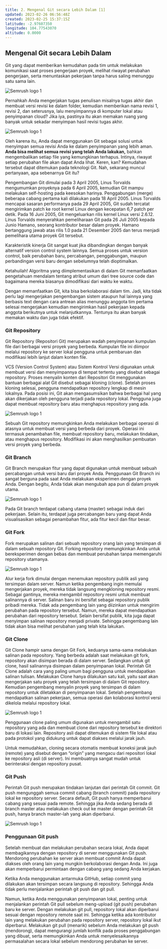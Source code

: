 ```yaml
---
title: 2. Mengenal Git secara Lebih Dalam [1]
updated: 2023-02-26 06:56:48Z
created: 2023-02-25 15:37:15Z
latitude: -2.97607350
longitude: 104.77543070
altitude: 0.0000
---
```


## Mengenal Git secara Lebih Dalam

Git yang dapat memberikan kemudahan pada tim untuk melakukan komunikasi saat proses pengerjaan proyek, melihat riwayat perubahan pengerjaan, serta menuntaskan pekerjaan tanpa harus saling menunggu satu sama lain.

<img src="/home/anggads_01/Public/bahasa pemrograman/dicoding_resources/2021071209450214eb6fbda57ce79770efe24d3ec9ecb0.png" alt="Semrush logo 1">

Pernahkah Anda mengerjakan tugas penulisan misalnya tugas akhir dan membuat versi revisi ke dalam folder, kemudian memberikan nama revisi 1, revisi 2, dan seterusnya, lalu menyimpannya di komputer lokal atau penyimpanan cloud? Jika iya, pastinya itu akan memakan ruang yang banyak untuk sekadar menyimpan hasil revisi tugas akhir.
 
 <img src="/home/anggads_01/Public/bahasa pemrograman/dicoding_resources/2021071209452257703d13141997b9d660884ffe26a2b7.png" alt="Semrush logo 1">
 
Oleh karena itu, Anda dapat menggunakan Git sebagai solusi untuk menyimpan semua revisi Anda ke dalam penyimpanan yang lebih aman. **Anda bisa melihat semua revisi yang telah Anda lakukan,** bahkan mengembalikan setiap file yang kemungkinan terhapus. Intinya, riwayat setiap perubahan file akan dapat Anda lihat. Keren, kan? Kemudahan tersebut dapat ditemukan pada teknologi Git. Nah, sekarang muncul pertanyaan, apa sebenarnya Git itu?
 
 Pengembangan Git dimulai pada 3 April 2005, Linus Torvalds mengumumkan proyeknya pada 6 April 2005, kemudian Git mampu melakukan self-hosting pada keesokan harinya. Penggabungan (merge) beberapa cabang pertama kali dilakukan pada 18 April 2005. Linus Torvalds mencapai sasaran performanya pada 29 April 2005, Git sudah tercatat mengirimkan patch ke root kernel Linux dengan kecepatan 6,7 patch per detik. Pada 16 Juni 2005, Git mengeluarkan rilis kernel Linux versi 2.6.12. Linus Torvalds menyerahkan pemeliharaan Git pada 26 Juli 2005 kepada Junio Hamano, seorang kontributor besar dalam proyek. Hamano bertanggung jawab atas rilis 1.0 pada 21 Desember 2005 dan terus menjadi pemelihara utama proyek Git tersebut.
 
Karakteristik kinerja Git sangat kuat jika dibandingkan dengan banyak alternatif version control system lainnya. Semua proses untuk version control, baik perubahan baru, percabangan, penggabungan, maupun perbandingan versi baru dengan sebelumnya telah dioptimalkan. 

Ketahuilah! Algoritma yang diimplementasikan di dalam Git memanfaatkan pengetahuan mendalam tentang atribut umum dari tree source code dan bagaimana mereka biasanya dimodifikasi dari waktu ke waktu. 

Dengan memanfaatkan Git, kita bisa berkolaborasi dalam tim. Jadi, kita tidak perlu lagi mengerjakan pengembangan sistem ataupun hal lainnya yang berbasis text dengan cara antrean alias menunggu anggota tim pertama selesai mengerjakan kemudian mengirimkan hasil pekerjaan kepada anggota berikutnya untuk melanjutkannya. Tentunya itu akan banyak memakan waktu dan juga tidak efektif. 

### Git Repository
Git Repository (Repositori Git) merupakan wadah penyimpanan kumpulan file dari berbagai versi proyek yang berbeda. Kumpulan file ini diimpor melalui repository ke server lokal pengguna untuk pembaruan dan modifikasi lebih lanjut dalam konten file.

VCS (Version Control System) atau Sistem Kontrol Versi digunakan untuk membuat versi dan menyimpannya di tempat tertentu yang disebut sebagai repository. Proses menyalin konten dari Repositori Git menggunakan bantuan berbagai alat Git disebut sebagai kloning (clone). Setelah proses kloning selesai, pengguna mendapatkan repository lengkap di mesin lokalnya. Pada posisi ini, Git akan mengasumsikan bahwa berbagai hal yang akan dikerjakan oleh pengguna terjadi pada repository lokal. Pengguna juga dapat membuat repository baru atau menghapus repository yang ada.

 <img src="/home/anggads_01/Public/bahasa pemrograman/dicoding_resources/2021071209462258f91bbf9546ff1afa24c76d5875a7e3.png" alt="Semrush logo 1">
 
Sebuah Git repository memungkinkan Anda melakukan berbagai operasi di atasnya untuk membuat versi yang berbeda dari proyek. Operasi ini termasuk penambahan file, membuat repository baru, melakukan tindakan, atau menghapus repository. Modifikasi ini akan menghasilkan pembuatan versi proyek yang berbeda.

### Git Branch

Git Branch merupakan fitur yang dapat digunakan untuk membuat sebuah percabangan untuk versi baru dari proyek Anda. Penggunaan Git Branch ini sangat berguna pada saat Anda melakukan eksperimen dengan proyek Anda. Dengan begitu, Anda tidak akan mengubah apa pun di dalam proyek utama.

 <img src="/home/anggads_01/Public/bahasa pemrograman/dicoding_resources/202107172156070c490737d5da780586da1944081788c9.png" alt="Semrush logo 1">
 
Pada Git branch terdapat cabang utama (master) sebagai induk dari pekerjaan. Selain itu, terdapat juga percabangan baru yang dapat Anda visualisasikan sebagai penambahan fitur, ada fitur kecil dan fitur besar.
 
 ### Git Fork
 Fork merupakan salinan dari sebuah repository orang lain yang tersimpan di dalam sebuah repository Git. Forking repository memungkinkan Anda untuk bereksperimen dengan bebas dan membuat perubahan tanpa memengaruhi repository utamanya.
 
  <img src="/home/anggads_01/Public/bahasa pemrograman/dicoding_resources/20210712094709ebeb563ca2f6a1b9d90d1fe7e61d2e2e.png" alt="Semrush logo 1">
  
Alur kerja fork dimulai dengan menemukan repository publik asli yang tersimpan dalam server. Namun ketika pengembang ingin memulai mengerjakan proyek, mereka tidak langsung mengkloning repository resmi. Sebagai gantinya, mereka mengambil repository resmi untuk membuat salinannya di server. Salinan baru ini bersifat sebagai repository publik pribadi mereka. Tidak ada pengembang lain yang diizinkan untuk mengirim perubahan pada repository tersebut. Namun, mereka dapat mendapatkan perubahan dari repository tersebut. Selain bersifat publik, kita juga dapat menyimpan salinan repository menjadi private. Sehingga pengembang lain tidak akan bisa melihat perubahan yang telah kita lakukan.

### Git Clone
Git Clone hampir sama dengan Git Fork, keduanya sama-sama melakukan salinan pada repository. Yang berbeda adalah saat melakukan git fork, repository akan disimpan berada di dalam server. Sedangkan untuk git clone, hasil salinannya disimpan dalam penyimpanan lokal. Perintah Git Clone adalah cara yang paling umum bagi pengguna untuk mendapatkan salinan tulisan. Melakukan Clone hanya dilakukan satu kali, yaitu saat akan mengerjakan satu proyek yang telah tersimpan di dalam Git repository. Kemudian pengembang menyalin proyek yang tersimpan di dalam repository untuk diletakkan di penyimpanan lokal. Setelah pengembang mendapatkan salinan pekerjaan, semua operasi dan kolaborasi kontrol versi dikelola melalui repository lokal.

 <img src="/home/anggads_01/Public/bahasa pemrograman/dicoding_resources/2021071209472695299674faeb883c4547302be9cb26e3.png" alt="Semrush logo 1">
 
Penggunaan clone paling umum digunakan untuk mengambil satu repository yang ada dan membuat clone dari repository tersebut ke direktori baru di lokasi lain. Repository asli dapat ditemukan di sistem file lokal atau pada protokol yang didukung untuk dapat diakses melalui jarak jauh.

Untuk memudahkan, cloning secara otomatis membuat koneksi jarak jauh (remote) yang disebut dengan “origin” yang mengacu dari repositori lokal ke repository asli (di server). Ini membuatnya sangat mudah untuk berinteraksi dengan repository pusat.

### Git Push

Perintah Git push merupakan tindakan lanjutan dari perintah Git commit. Git push mengunggah semua commit cabang (branch commit) pada repository lokal ke repository server. Secara default, Git push hanya memperbarui cabang yang sesuai pada remote. Sehingga jika Anda sedang berada di branch master atau melakukan check out ke master dengan perintah Git push, hanya branch master-lah yang akan diperbarui.

<img src="/home/anggads_01/Public/bahasa pemrograman/dicoding_resources/20210717215649fdf20aa9c92028d6505cd3b7ca4ca2c4.png" alt="Semrush logo 1">

### Penggunaan Git push

Setelah membuat dan melakukan perubahan secara lokal, Anda dapat membagikannya dengan repository di server menggunakan Git push. Mendorong perubahan ke server akan membuat commit Anda dapat diakses oleh orang lain yang mungkin berkolaborasi dengan Anda. Ini juga akan memperbarui permintaan dengan cabang yang sedang Anda kerjakan.

Ketika Anda menggunakan antarmuka GitHub, setiap commit yang dilakukan akan tersimpan secara langsung di repository. Sehingga Anda tidak perlu menjalankan perintah git push dan git pull. 

Namun, ketika Anda menggunakan penyimpanan lokal, penting untuk menjalankan perintah Git pull sebelum meng-upload (git push) perubahan baru ke server. Dengan melakukan git pull, repository lokal akan diperbarui sesuai dengan repository remote saat ini. Sehingga ketika ada kontributor lain yang melakukan perubahan pada repository server, repository lokal ikut diperbarui. Melakukan git pull (menarik) sebelum Anda melakukan git push (mendorong), dapat mengurangi jumlah konflik pada proses penggabungan yang dibuat, serta memungkinkan Anda untuk menyelesaikannya permasalahan secara lokal sebelum mendorong perubahan ke  server.